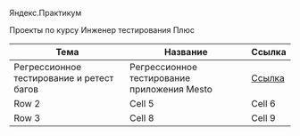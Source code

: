 Яндекс.Практикум 

Проекты по курсу Инженер тестирования Плюс

| Тема | Название | Ссылка |
|----------|----------|----------|
| Регрессионное тестирование и ретест багов   | Регрессионное тестирование приложения Mesto | [Ссылка](https://docs.google.com/document/d/13-8HTa-6Qz0kMlxQIJuW-10SeuNscCLdVX2QCnqnNzA/edit )  |
| Row 2    | Cell 5   | Cell 6   |
| Row 3    | Cell 8   | Cell 9   |
